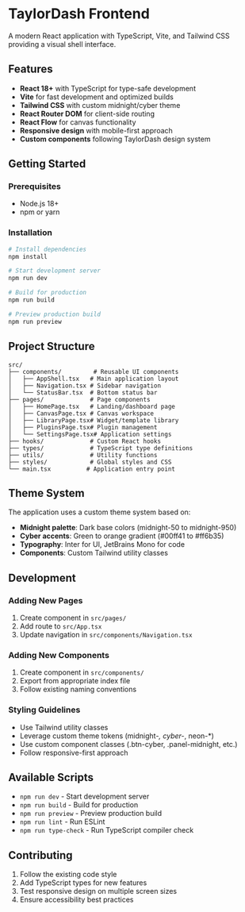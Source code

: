 # TaylorDash Frontend

A modern React application with TypeScript, Vite, and Tailwind CSS providing a visual shell interface.

## Features

- **React 18+** with TypeScript for type-safe development
- **Vite** for fast development and optimized builds
- **Tailwind CSS** with custom midnight/cyber theme
- **React Router DOM** for client-side routing
- **React Flow** for canvas functionality
- **Responsive design** with mobile-first approach
- **Custom components** following TaylorDash design system

## Getting Started

### Prerequisites

- Node.js 18+ 
- npm or yarn

### Installation

```bash
# Install dependencies
npm install

# Start development server
npm run dev

# Build for production
npm run build

# Preview production build
npm run preview
```

## Project Structure

```
src/
├── components/         # Reusable UI components
│   ├── AppShell.tsx   # Main application layout
│   ├── Navigation.tsx # Sidebar navigation
│   └── StatusBar.tsx  # Bottom status bar
├── pages/             # Page components
│   ├── HomePage.tsx   # Landing/dashboard page
│   ├── CanvasPage.tsx # Canvas workspace
│   ├── LibraryPage.tsx# Widget/template library
│   ├── PluginsPage.tsx# Plugin management
│   └── SettingsPage.tsx# Application settings
├── hooks/             # Custom React hooks
├── types/             # TypeScript type definitions
├── utils/             # Utility functions
├── styles/            # Global styles and CSS
└── main.tsx          # Application entry point
```

## Theme System

The application uses a custom theme system based on:

- **Midnight palette**: Dark base colors (midnight-50 to midnight-950)
- **Cyber accents**: Green to orange gradient (#00ff41 to #ff6b35)
- **Typography**: Inter for UI, JetBrains Mono for code
- **Components**: Custom Tailwind utility classes

## Development

### Adding New Pages

1. Create component in `src/pages/`
2. Add route to `src/App.tsx`
3. Update navigation in `src/components/Navigation.tsx`

### Adding New Components

1. Create component in `src/components/`
2. Export from appropriate index file
3. Follow existing naming conventions

### Styling Guidelines

- Use Tailwind utility classes
- Leverage custom theme tokens (midnight-*, cyber-*, neon-*)
- Use custom component classes (.btn-cyber, .panel-midnight, etc.)
- Follow responsive-first approach

## Available Scripts

- `npm run dev` - Start development server
- `npm run build` - Build for production
- `npm run preview` - Preview production build
- `npm run lint` - Run ESLint
- `npm run type-check` - Run TypeScript compiler check

## Contributing

1. Follow the existing code style
2. Add TypeScript types for new features
3. Test responsive design on multiple screen sizes
4. Ensure accessibility best practices